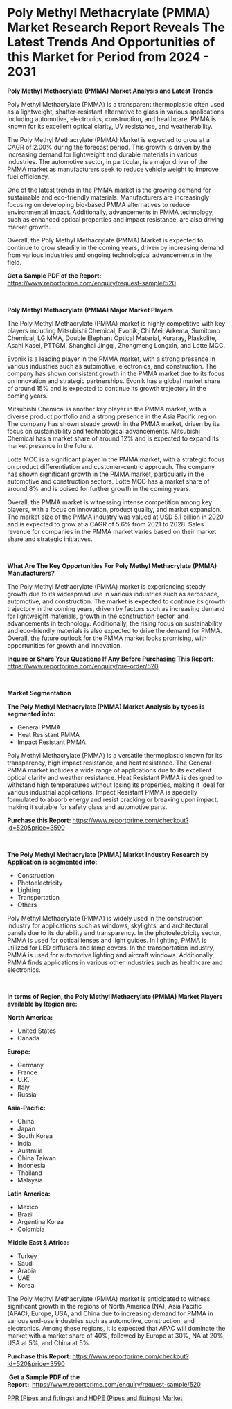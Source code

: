 <p><h1>Poly Methyl Methacrylate (PMMA) Market Research Report Reveals The Latest Trends And Opportunities of this Market for Period from 2024 - 2031</h1></p><p><strong>Poly Methyl Methacrylate (PMMA) Market Analysis and Latest Trends</strong></p>
<p><p>Poly Methyl Methacrylate (PMMA) is a transparent thermoplastic often used as a lightweight, shatter-resistant alternative to glass in various applications including automotive, electronics, construction, and healthcare. PMMA is known for its excellent optical clarity, UV resistance, and weatherability.</p><p>The Poly Methyl Methacrylate (PMMA) Market is expected to grow at a CAGR of 2.00% during the forecast period. This growth is driven by the increasing demand for lightweight and durable materials in various industries. The automotive sector, in particular, is a major driver of the PMMA market as manufacturers seek to reduce vehicle weight to improve fuel efficiency.</p><p>One of the latest trends in the PMMA market is the growing demand for sustainable and eco-friendly materials. Manufacturers are increasingly focusing on developing bio-based PMMA alternatives to reduce environmental impact. Additionally, advancements in PMMA technology, such as enhanced optical properties and impact resistance, are also driving market growth.</p><p>Overall, the Poly Methyl Methacrylate (PMMA) Market is expected to continue to grow steadily in the coming years, driven by increasing demand from various industries and ongoing technological advancements in the field.</p></p>
<p><strong>Get a Sample PDF of the Report:&nbsp;</strong> <a href="https://www.reportprime.com/enquiry/request-sample/520">https://www.reportprime.com/enquiry/request-sample/520</a></p>
<p>&nbsp;</p>
<p><strong>Poly Methyl Methacrylate (PMMA) Major Market Players</strong></p>
<p><p>The Poly Methyl Methacrylate (PMMA) market is highly competitive with key players including Mitsubishi Chemical, Evonik, Chi Mei, Arkema, Sumitomo Chemical, LG MMA, Double Elephant Optical Material, Kuraray, Plaskolite, Asahi Kasei, PTTGM, Shanghai Jingqi, Zhongmeng Longxin, and Lotte MCC.</p><p>Evonik is a leading player in the PMMA market, with a strong presence in various industries such as automotive, electronics, and construction. The company has shown consistent growth in the PMMA market due to its focus on innovation and strategic partnerships. Evonik has a global market share of around 15% and is expected to continue its growth trajectory in the coming years.</p><p>Mitsubishi Chemical is another key player in the PMMA market, with a diverse product portfolio and a strong presence in the Asia Pacific region. The company has shown steady growth in the PMMA market, driven by its focus on sustainability and technological advancements. Mitsubishi Chemical has a market share of around 12% and is expected to expand its market presence in the future.</p><p>Lotte MCC is a significant player in the PMMA market, with a strategic focus on product differentiation and customer-centric approach. The company has shown significant growth in the PMMA market, particularly in the automotive and construction sectors. Lotte MCC has a market share of around 8% and is poised for further growth in the coming years.</p><p>Overall, the PMMA market is witnessing intense competition among key players, with a focus on innovation, product quality, and market expansion. The market size of the PMMA industry was valued at USD 5.1 billion in 2020 and is expected to grow at a CAGR of 5.6% from 2021 to 2028. Sales revenue for companies in the PMMA market varies based on their market share and strategic initiatives.</p></p>
<p>&nbsp;</p>
<p><strong>What Are The Key Opportunities For Poly Methyl Methacrylate (PMMA) Manufacturers?</strong></p>
<p><p>The Poly Methyl Methacrylate (PMMA) market is experiencing steady growth due to its widespread use in various industries such as aerospace, automotive, and construction. The market is expected to continue its growth trajectory in the coming years, driven by factors such as increasing demand for lightweight materials, growth in the construction sector, and advancements in technology. Additionally, the rising focus on sustainability and eco-friendly materials is also expected to drive the demand for PMMA. Overall, the future outlook for the PMMA market looks promising, with opportunities for growth and innovation.</p></p>
<p><strong>Inquire or Share Your Questions If Any Before Purchasing This Report:</strong> <a href="https://www.reportprime.com/enquiry/pre-order/520">https://www.reportprime.com/enquiry/pre-order/520</a></p>
<p>&nbsp;</p>
<p><strong>Market Segmentation</strong></p>
<p><strong>The Poly Methyl Methacrylate (PMMA) Market Analysis by types is segmented into:</strong></p>
<p><ul><li>General PMMA</li><li>Heat Resistant PMMA</li><li>Impact Resistant PMMA</li></ul></p>
<p><p>Poly Methyl Methacrylate (PMMA) is a versatile thermoplastic known for its transparency, high impact resistance, and heat resistance. The General PMMA market includes a wide range of applications due to its excellent optical clarity and weather resistance. Heat Resistant PMMA is designed to withstand high temperatures without losing its properties, making it ideal for various industrial applications. Impact Resistant PMMA is specially formulated to absorb energy and resist cracking or breaking upon impact, making it suitable for safety glass and automotive parts.</p></p>
<p><strong>Purchase this Report:&nbsp;</strong><a href="https://www.reportprime.com/checkout?id=520&price=3590">https://www.reportprime.com/checkout?id=520&price=3590</a></p>
<p>&nbsp;</p>
<p><strong>The Poly Methyl Methacrylate (PMMA) Market Industry Research by Application is segmented into:</strong></p>
<p><ul><li>Construction</li><li>Photoelectricity</li><li>Lighting</li><li>Transportation</li><li>Others</li></ul></p>
<p><p>Poly Methyl Methacrylate (PMMA) is widely used in the construction industry for applications such as windows, skylights, and architectural panels due to its durability and transparency. In the photoelectricity sector, PMMA is used for optical lenses and light guides. In lighting, PMMA is utilized for LED diffusers and lamp covers. In the transportation industry, PMMA is used for automotive lighting and aircraft windows. Additionally, PMMA finds applications in various other industries such as healthcare and electronics.</p></p>
<p>&nbsp;</p>
<p><strong>In terms of Region, the Poly Methyl Methacrylate (PMMA) Market Players available by Region are:</strong></p>
<p>
    <p> <strong> North America: </strong>
        <ul>
            <li>United States</li>
            <li>Canada</li>
        </ul>
        </p> 
    <p> <strong> Europe: </strong>
        <ul>
            <li>Germany</li>
            <li>France</li>
            <li>U.K.</li>
            <li>Italy</li>
            <li>Russia</li>
        </ul>
        </p> 
    <p> <strong> Asia-Pacific: </strong>
        <ul>
            <li>China</li>
            <li>Japan</li>
            <li>South Korea</li>
            <li>India</li>
            <li>Australia</li>
            <li>China Taiwan</li>
            <li>Indonesia</li>
            <li>Thailand</li>
            <li>Malaysia</li>
        </ul>
        </p> 
    <p> <strong> Latin America: </strong>
        <ul>
            <li>Mexico</li>
            <li>Brazil</li>
            <li>Argentina Korea</li>
            <li>Colombia</li>
        </ul>
        </p> 
    <p> <strong> Middle East & Africa: </strong>
        <ul>
            <li>Turkey</li>
            <li>Saudi</li>
            <li>Arabia</li>
            <li>UAE</li>
            <li>Korea</li>
        </ul>
    </p>
    </p>
<p><p>The Poly Methyl Methacrylate (PMMA) market is anticipated to witness significant growth in the regions of North America (NA), Asia Pacific (APAC), Europe, USA, and China due to increasing demand for PMMA in various end-use industries such as automotive, construction, and electronics. Among these regions, it is expected that APAC will dominate the market with a market share of 40%, followed by Europe at 30%, NA at 20%, USA at 5%, and China at 5%.</p></p>
<p><strong>Purchase this Report: </strong><a href="https://www.reportprime.com/checkout?id=520&price=3590">https://www.reportprime.com/checkout?id=520&price=3590</a></p>
<p>&nbsp;<strong>Get a Sample PDF of the Report:&nbsp;&nbsp;</strong><a href="https://www.reportprime.com/enquiry/request-sample/520">https://www.reportprime.com/enquiry/request-sample/520</a></p>
<p><strong></strong></p>
<p><p><a href="https://github.com/JameTravis/Market-Research-Report-List-4/blob/main/ppr-pipes-and-fittings-and-hdpe-pipes-and-fittings-market.md">PPR (Pipes and fittings) and HDPE (Pipes and fittings) Market</a></p></p>